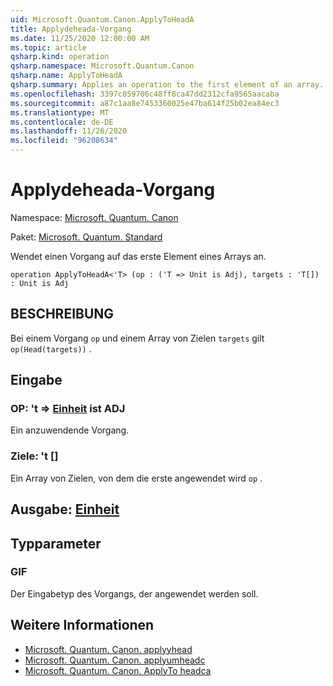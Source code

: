 ```yaml
---
uid: Microsoft.Quantum.Canon.ApplyToHeadA
title: Applydeheada-Vorgang
ms.date: 11/25/2020 12:00:00 AM
ms.topic: article
qsharp.kind: operation
qsharp.namespace: Microsoft.Quantum.Canon
qsharp.name: ApplyToHeadA
qsharp.summary: Applies an operation to the first element of an array.
ms.openlocfilehash: 3397c059706c48ff8ca47dd2312cfa9565aacaba
ms.sourcegitcommit: a87c1aa8e7453360025e47ba614f25b02ea84ec3
ms.translationtype: MT
ms.contentlocale: de-DE
ms.lasthandoff: 11/26/2020
ms.locfileid: "96208634"
---
```

# <a name="applytoheada-operation"></a>Applydeheada-Vorgang

Namespace: [Microsoft. Quantum. Canon](xref:Microsoft.Quantum.Canon)

Paket: [Microsoft. Quantum. Standard](https://nuget.org/packages/Microsoft.Quantum.Standard)


Wendet einen Vorgang auf das erste Element eines Arrays an.

```qsharp
operation ApplyToHeadA<'T> (op : ('T => Unit is Adj), targets : 'T[]) : Unit is Adj
```


## <a name="description"></a>BESCHREIBUNG

Bei einem Vorgang `op` und einem Array von Zielen `targets` gilt `op(Head(targets))` .

## <a name="input"></a>Eingabe

### <a name="op--t--unit--is-adj"></a>OP: 't => [Einheit](xref:microsoft.quantum.lang-ref.unit)  ist ADJ

Ein anzuwendende Vorgang.


### <a name="targets--t"></a>Ziele: 't []

Ein Array von Zielen, von dem die erste angewendet wird `op` .



## <a name="output--unit"></a>Ausgabe: [Einheit](xref:microsoft.quantum.lang-ref.unit)



## <a name="type-parameters"></a>Typparameter

### <a name="t"></a>GIF

Der Eingabetyp des Vorgangs, der angewendet werden soll.

## <a name="see-also"></a>Weitere Informationen

- [Microsoft. Quantum. Canon. applyyhead](xref:Microsoft.Quantum.Canon.ApplyToHead)
- [Microsoft. Quantum. Canon. applyumheadc](xref:Microsoft.Quantum.Canon.ApplyToHeadC)
- [Microsoft. Quantum. Canon. ApplyTo headca](xref:Microsoft.Quantum.Canon.ApplyToHeadCA)